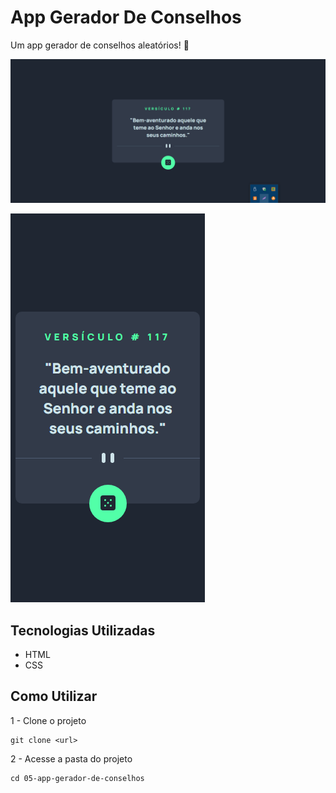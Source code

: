 # App Gerador De Conselhos
Um app gerador de conselhos aleatórios! 🚀

[<img src="./design/desktop.png" alt="design do app no desktop">](https://google.com)

[<img src="./design/mobile.png" alt="design do app no mobile">](https://google.com)

## Tecnologias Utilizadas
- HTML
- CSS

## Como Utilizar

1 - Clone o projeto
```
git clone <url>
```

2 - Acesse a pasta do projeto

```
cd 05-app-gerador-de-conselhos
```